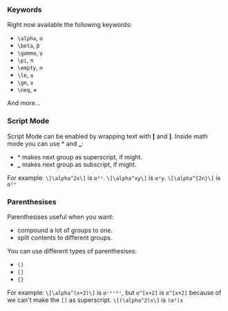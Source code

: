### Keywords

Right now available the following keywords:
* `\alpha`, `α`
* `\beta`, `β`
* `\gamma`, `γ`
* `\pi`, `π`
* `\empty`, `∅`
* `\le`, `≤`
* `\ge`, `≥`
* `\neq`, `≠`

And more...

### Script Mode

Script Mode can be enabled by wrapping text with __\[__ and __\]__.
Inside math mode you can use **^** and **_**:
* **^** makes next group as superscript, if might.
* **_** makes next group as subscript, if might.

For example:
`\[\alpha^2x\]` is `α²ˣ`.
`\[\alpha^xy\]` is `αˣy`.
`\[\alpha^{2n}\]` is `α²ⁿ`

### Parenthesises

Parenthesises useful when you want:
* compound a lot of groups to one.
* split contents to different groups.

You can use different types of parenthesises:
* `()`
* `[]`
* `{}`

For example:
`\[\alpha^(x+2)\]` is `α⁽ˣ⁺²⁾`, but `α^[x+2]` is `α^[x+2]` because of we can't make the `[]` as superscript.
`\[(\alpha^2)x\]` is `(α²)x`